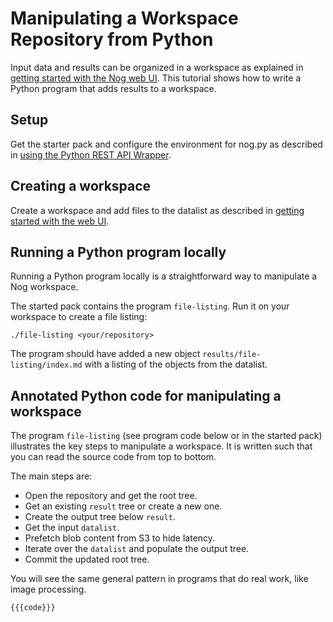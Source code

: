 # Manipulating a Workspace Repository from Python

Input data and results can be organized in a workspace as explained in [getting
started with the Nog web UI](tutorial-ui.md).  This tutorial shows how to write
a Python program that adds results to a workspace.

<!-- toc -->

## Setup

Get the starter pack and configure the environment for nog.py as described in
[using the Python REST API Wrapper](tutorial-nogpy.md).

## Creating a workspace

Create a workspace and add files to the datalist as described in [getting
started with the web UI](tutorial-ui.md).

## Running a Python program locally

Running a Python program locally is a straightforward way to manipulate a Nog
workspace.

The started pack contains the program `file-listing`.  Run it on your workspace
to create a file listing:

```
./file-listing <your/repository>
```

The program should have added a new object `results/file-listing/index.md` with
a listing of the objects from the datalist.

## Annotated Python code for manipulating a workspace

The program `file-listing` (see program code below or in the started pack)
illustrates the key steps to manipulate a workspace.  It is written such that
you can read the source code from top to bottom.

The main steps are:

 - Open the repository and get the root tree.
 - Get an existing `result` tree or create a new one.
 - Create the output tree below `result`.
 - Get the input `datalist`.
 - Prefetch blob content from S3 to hide latency.
 - Iterate over the `datalist` and populate the output tree.
 - Commit the updated root tree.

You will see the same general pattern in programs that do real work, like image
processing.

```python
{{{code}}}
```
